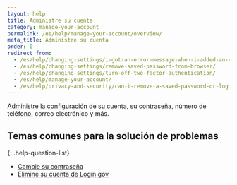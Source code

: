 ```yaml
---
layout: help
title: Administre su cuenta
category: manage-your-account
permalink: /es/help/manage-your-account/overview/
meta_title: Administre su cuenta
order: 0
redirect_from:
  - /es/help/changing-settings/i-got-an-error-message-when-i-added-an-email/
  - /es/help/changing-settings/remove-saved-password-from-browser/
  - /es/help/changing-settings/turn-off-two-factor-authentication/
  - /es/help/manage-your-account/
  - /es/help/privacy-and-security/can-i-remove-a-saved-password-or-login-information-from-my-browser/
---
```


Administre la configuración de su cuenta, su contraseña, número de teléfono, correo electrónico y más.

## Temas comunes para la solución de problemas

{: .help-question-list}
- [Cambie su contraseña](/help/manage-your-account/change-your-password/)
- [Elimine su cuenta de Login.gov](/help/manage-your-account/delete-your-account/)